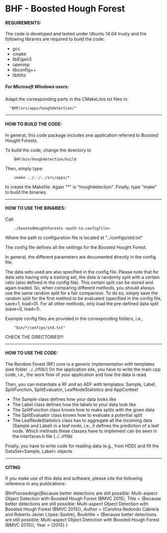 # BHF - Boosted Hough Forest

#### REQUIREMENTS:


The code is developed and tested under Ubuntu 14.04 trusty and the following libraries are 
required to build the code:
+ gcc
+ cmake
+ libEigen3
+ openmp
+ libconfig++
+ libblitz

##### For Microsoft Windows users:
    
Adapt the corresponding parts in the CMakeLists.txt files in:
            
      "BHF/src/apps/houghdetection/"

---

#### HOW TO BUILD THE CODE:


In general, this code package includes one application referred to Boosted Hought Forests.

To build the code, change the directory to 

```
    BHF/bin/houghdetection/build
```

Then, simply type:
 
```
    cmake ../../../src/apps/*
```
to create the Makefile. Again "\*" is "houghdetection". 
Finally, type "make" to build the binaries. 

---

#### HOW TO USE THE BINARIES:


Call:

```
    ./boostedHoughtForests <path-to-configfile>
```
Where the path to configuration file is located at "../configs/std.txt"

The config file defines all the settings for the Boosted Hought Forest. 

In general, the different parameters are documented directly in the config file. 

The data sets used are also specified in the config file. Please note that for data sets having only 
a training set, the data is randomly split with a certain ratio (also defined in the config file). 
This certain split can be stored and again loaded. So, when comparing different methods, you should 
always use the same random split for a fair comparison. To do so, simply save the random split for the 
first method to be evaluated (specified in the config file, save=1, load=0). For all other methods, only load the pre-defined data split (save=0, load=1). 

Example config files are provided in the corresponding folders, i.e., 
```
    "bin/*/configs/std.txt"
```
CHECK THE DIRECTORIES!!!

---

#### HOW TO USE THE CODE:
The Random Forest (RF) core is a generic implementation with templates (see folder ../../rflib/)
On the application site, you have to write the main.cpp code, i.e., the work flow of your application
and how the data is read.

Then, you can instantiate a RF and an ADF with templates:
Sample, Label, SplitFunction, SplitEvaluator, LeafNodeStatistics and AppContext
+ The Sample class defines how your data looks like
+ The Label class defines how the labels to your data look like
+ The SplitFunction class knows how to make splits with the given data
+ The SplitEvaluator class knows how to evaluate a potential split
+ The LeafNodeStatistics class has to aggregate all the incoming data (Sample and Label)
     in a leaf node, i.e., it defines the prediction of a leaf node.
Which methods these classes have to implement can be seen in the interfaces.h file (../../rflib)

Finally, you have to write code for reading data (e.g., from HDD) and fill the
DataSet<Sample, Label> objects

---

#### CITING

If you make use of this data and software, please cite the following reference in any publications:

@InProceedings{Because better detections are still possible: Multi-aspect Object Detection with Boosted Hough Forest (BMVC 2015),
  Title                    = {Because better detections are still possible: Multi-aspect Object Detection with Boosted Hough Forest (BMVC 2015)},
  Author                   = {Carolina Redondo Cabrera and Roberto Javier López-Sastre},
  Booktitle                = {Because better detections are still possible: Multi-aspect Object Detection with Boosted Hough Forest (BMVC 2015)},
  Year                     = {2015}
}